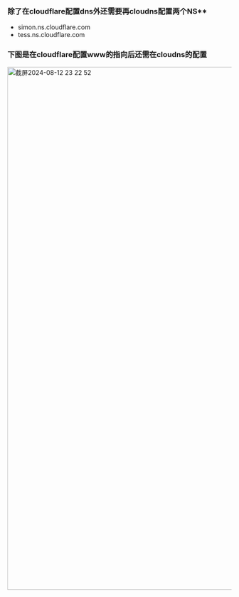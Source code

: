 ### 除了在cloudflare配置dns外还需要再cloudns配置两个NS**
- simon.ns.cloudflare.com
- tess.ns.cloudflare.com

### 下图是在cloudflare配置www的指向后还需在cloudns的配置
<img width="1173" alt="截屏2024-08-12 23 22 52" src="https://github.com/user-attachments/assets/b43b158c-3d91-4530-97aa-c6a39f371837">
